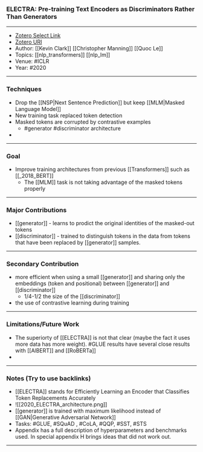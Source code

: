 ### ELECTRA: Pre-training Text Encoders as Discriminators Rather Than Generators

---
- [Zotero Select Link](zotero://select/groups/2480461/items/QLQEHE2U)
- [Zotero URI](https://www.zotero.org/groups/2480461/items/QLQEHE2U)
- Author: [[Kevin Clark]] [[Christopher Manning]] [[Quoc Le]]
- Topics: [[nlp_transformers]] [[nlp_lm]]
- Venue: #ICLR
- Year: #2020
---

### Techniques
- Drop the [[NSP|Next Sentence Prediction]] but keep [[MLM|Masked Language Model]]
- New training task replaced token detection
- Masked tokens are corrupted by contrastive examples
	- #generator #discriminator architecture
-
---
### Goal
- Improve training architectures from previous [[Transformers]] such as [[_2018_BERT]]
	- The [[MLM]] task is not taking advantage of the masked tokens properly
---
### Major Contributions
- [[generator]]  - learns to prodict the original identities of the masked-out tokens
- [[discriminator]] - trained to distinguish tokens in the data from tokens that have been replaced by [[generator]] samples.
---
### Secondary Contribution
- more efficient when using a small [[generator]] and sharing only the embeddings (token and positional) between [[generator]] and [[discriminator]]
	- 1/4-1/2 the size of the [[discriminator]]
- the use of contrastive learning during training
---
### Limitations/Future Work
- The superiorty of [[ELECTRA]] is not that clear (maybe the fact it uses more data has more weight). #GLUE results have several close results with [[AlBERT]] and [[RoBERTa]]
- 
---
### Notes (Try to use backlinks)
- [[ELECTRA]] stands for Efficiently Learning an Encoder that Classifies Token Replacements Accurately
- ![[2020_ELECTRA_architecture.png]]
- [[generator]] is trained with maximum likelihood instead of [[GAN|Generative Adversarial Network]]
- Tasks: #GLUE, #SQuAD , #CoLA, #QQP, #SST, #STS
- Appendix has a full description of hyperparameters and benchmarks used. In special appendix  H brings ideas that did not work out.
---
